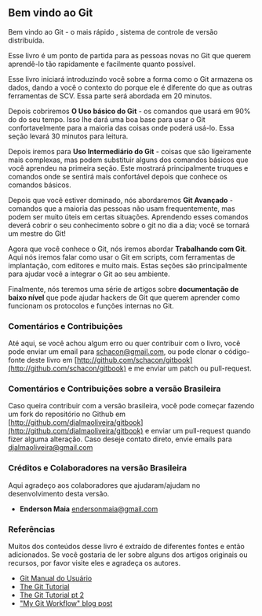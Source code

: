 ﻿## Bem vindo ao Git ##

Bem vindo ao Git - o mais rápido , sistema de controle de versão distribuída.

Esse livro é um ponto de partida para as pessoas novas no Git que querem
aprendê-lo tão rapidamente e facilmente quanto possível.

Esse livro iniciará introduzindo você sobre a forma como o Git armazena os
dados, dando a você o contexto do porque ele é diferente do que as outras
ferramentas de SCV.
Essa parte será abordada em 20 minutos.

Depois cobriremos **O Uso básico do Git** - os comandos que usará em 90% do
do seu tempo. Isso lhe dará uma boa base para usar o Git confortavelmente
para a maioria das coisas onde poderá usá-lo. Essa seção levará 30 minutos
para leitura.

Depois iremos para **Uso Intermediário do Git** - coisas que são ligeiramente
mais complexas, mas podem substituir alguns dos comandos básicos que você
aprendeu na primeira seção. Este mostrará principalmente truques e comandos
onde se sentirá mais confortável depois que conhece os comandos básicos.

Depois que você estiver dominado, nós abordaremos **Git Avançado** - comandos
que a maioria das pessoas não usam frequentemente, mas podem ser muito úteis
em certas situações. Aprendendo esses comandos deverá cobrir o seu
conhecimento sobre o git no dia a dia; você se tornará um mestre do Git!

Agora que você conhece o Git, nós iremos abordar **Trabalhando com Git**. Aqui
nós iremos falar como usar o Git em scripts, com ferramentas de implantação,
com editores e muito mais.
Estas seções são principalmente para ajudar você a integrar o Git ao seu
ambiente.

Finalmente, nós teremos uma série de artigos sobre
**documentação de baixo nível** que pode ajudar hackers de Git que querem
aprender como funcionam os protocolos e funções internas no Git.

### Comentários e Contribuições ###

Até aqui, se você achou algum erro ou quer contribuir com o livro, você
pode enviar um email para [schacon@gmail.com](mailto://schacon@gmail.com), ou
pode clonar o código-fonte deste livro em
[http://github.com/schacon/gitbook](http://github.com/schacon/gitbook) e me
enviar um patch ou pull-request.

### Comentários e Contribuições sobre a versão Brasileira ###

Caso queira contribuir com a versão brasileira, você pode começar fazendo um
fork do repositório no Github em
[http://github.com/djalmaoliveira/gitbook](http://github.com/djalmaoliveira/gitbook)
e enviar um pull-request quando fizer alguma alteração.
Caso deseje contato direto, envie emails para
[djalmaoliveira@gmail.com](mailto://djalmaoliveira@gmail.com)

### Créditos e Colaboradores na versão Brasileira ###

Aqui agradeço aos colaboradores que ajudaram/ajudam no desenvolvimento desta versão.
* **Enderson Maia** [endersonmaia@gmail.com](mailto://endersonmaia@gmail.com)


### Referências ###
Muitos dos conteúdos desse livro é extraído de diferentes fontes e então
adicionados.
Se você gostaria de ler sobre alguns dos artigos originais ou recursos, por
favor visite eles e agradeça os autores.

* [Git Manual do Usuário](http://www.kernel.org/pub/software/scm/git/docs/user-manual.html)
* [The Git Tutorial](http://www.kernel.org/pub/software/scm/git/docs/gittutorial.html)
* [The Git Tutorial pt 2](http://www.kernel.org/pub/software/scm/git/docs/gittutorial-2.html)
* ["My Git Workflow" blog post](http://osteele.com/archives/2008/05/my-git-workflow)
